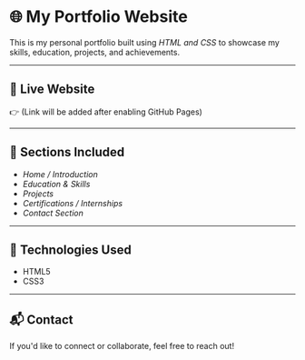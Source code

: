 # 🌐 My Portfolio Website

This is my personal portfolio built using *HTML and CSS* to showcase my skills, education, projects, and achievements.

---

## 🔗 Live Website

👉 (Link will be added after enabling GitHub Pages)

---

## 📌 Sections Included

- *Home / Introduction*
- *Education & Skills*
- *Projects*
- *Certifications / Internships*
- *Contact Section*

---

## 🚀 Technologies Used

- HTML5  
- CSS3  
  

---

## 📬 Contact

If you'd like to connect or collaborate, feel free to reach out!
